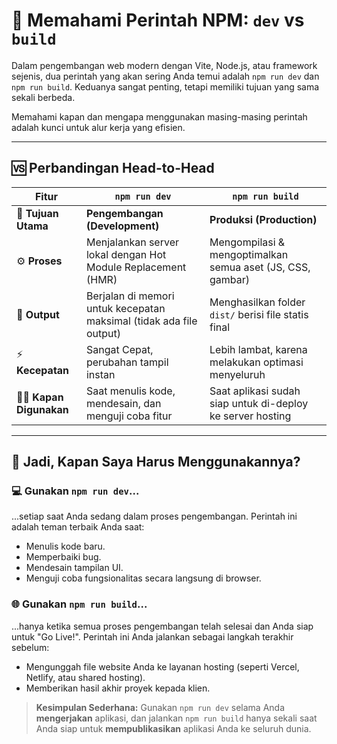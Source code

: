 # 🚀 Memahami Perintah NPM: `dev` vs `build`

Dalam pengembangan web modern dengan Vite, Node.js, atau framework sejenis, dua perintah yang akan sering Anda temui adalah `npm run dev` dan `npm run build`. Keduanya sangat penting, tetapi memiliki tujuan yang sama sekali berbeda.

Memahami kapan dan mengapa menggunakan masing-masing perintah adalah kunci untuk alur kerja yang efisien.

---

## 🆚 Perbandingan Head-to-Head

| Fitur                 | `npm run dev`                                         | `npm run build`                                             |
| --------------------- | ----------------------------------------------------- | ----------------------------------------------------------- |
| 🎯 **Tujuan Utama** | **Pengembangan (Development)** | **Produksi (Production)** |
| ⚙️ **Proses** | Menjalankan server lokal dengan Hot Module Replacement (HMR) | Mengompilasi & mengoptimalkan semua aset (JS, CSS, gambar) |
| 📁 **Output** | Berjalan di memori untuk kecepatan maksimal (tidak ada file output) | Menghasilkan folder `dist/` berisi file statis final      |
| ⚡ **Kecepatan** | Sangat Cepat, perubahan tampil instan                 | Lebih lambat, karena melakukan optimasi menyeluruh        |
| 👨‍💻 **Kapan Digunakan** | Saat menulis kode, mendesain, dan menguji coba fitur     | Saat aplikasi sudah siap untuk di-deploy ke server hosting |

---

## 🤔 Jadi, Kapan Saya Harus Menggunakannya?

### 💻 Gunakan `npm run dev`...
...setiap saat Anda sedang dalam proses pengembangan. Perintah ini adalah teman terbaik Anda saat:
- Menulis kode baru.
- Memperbaiki bug.
- Mendesain tampilan UI.
- Menguji coba fungsionalitas secara langsung di browser.

### 🌐 Gunakan `npm run build`...
...hanya ketika semua proses pengembangan telah selesai dan Anda siap untuk "Go Live!". Perintah ini Anda jalankan sebagai langkah terakhir sebelum:
- Mengunggah file website Anda ke layanan hosting (seperti Vercel, Netlify, atau shared hosting).
- Memberikan hasil akhir proyek kepada klien.

> **Kesimpulan Sederhana:** Gunakan `npm run dev` selama Anda **mengerjakan** aplikasi, dan jalankan `npm run build` hanya sekali saat Anda siap untuk **mempublikasikan** aplikasi Anda ke seluruh dunia.
